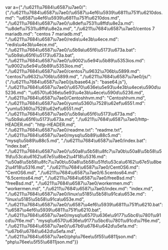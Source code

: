 var a={"./\u6211\u7684\u6587\u7ae0/": {"./\u6211\u7684\u6587\u7ae0/\u6587\u4ef6\u5939\u6811\u751f\u6210dos.md": "\u6587\u4ef6\u5939\u6811\u751f\u6210dos.md", "./\u6211\u7684\u6587\u7ae0/\u8def\u7531\u8ffd\u8e2a.md": "\u8def\u7531\u8ffd\u8e2a.md", "./\u6211\u7684\u6587\u7ae0/centos 7 mariadb.md": "centos 7 mariadb.md", "./\u6211\u7684\u6587\u7ae0/redis\u4e3b\u4ece.md": "redis\u4e3b\u4ece.md", "./\u6211\u7684\u6587\u7ae0/\u5b9a\u65f6\u5173\u673a.bat": "\u5b9a\u65f6\u5173\u673a.bat", "./\u6211\u7684\u6587\u7ae0/\u9002\u5e94\u5b89\u5353ios.md": "\u9002\u5e94\u5b89\u5353ios.md", "./\u6211\u7684\u6587\u7ae0/centos7\u9632\u706b\u5899.md": "centos7\u9632\u706b\u5899.md", "./\u6211\u7684\u6587\u7ae0/js/": {"./\u6211\u7684\u6587\u7ae0/js/base64.js": "base64.js"}, "./\u6211\u7684\u6587\u7ae0/\u6570\u636e\u5e93\u4e3b\u4ece\u590d\u5236.md": "\u6570\u636e\u5e93\u4e3b\u4ece\u590d\u5236.md", "./\u6211\u7684\u6587\u7ae0/Centoshhvm.md": "Centoshhvm.md", "./\u6211\u7684\u6587\u7ae0/yum\u5360\u7528\u62ef\u6551.md": "yum\u5360\u7528\u62ef\u6551.md", "./\u6211\u7684\u6587\u7ae0/\u5b9a\u65f6\u5173\u673a.md": "\u5b9a\u65f6\u5173\u673a.md", "./\u6211\u7684\u6587\u7ae0/http-HEADER.md": "http-HEADER.md", "./\u6211\u7684\u6587\u7ae0/readme.txt": "readme.txt", "./\u6211\u7684\u6587\u7ae0/mysql\u5b89\u88c5.md": "mysql\u5b89\u88c5.md", "./\u6211\u7684\u6587\u7ae0/index.bat": "index.bat", "./\u6211\u7684\u6587\u7ae0/\u50a8\u5b58\u8fc7\u7a0b\u50a8\u5b58\u51fd\u53ca\u6162\u67e5\u8be2\u4f18\u5316.md": "\u50a8\u5b58\u8fc7\u7a0b\u50a8\u5b58\u51fd\u53ca\u6162\u67e5\u8be2\u4f18\u5316.md", "./\u6211\u7684\u6587\u7ae0/CentOS6.md": "CentOS6.md", "./\u6211\u7684\u6587\u7ae0/6.5centos64.md": "6.5centos64.md", "./\u6211\u7684\u6587\u7ae0/freeBsd.md": "freeBsd.md", "./\u6211\u7684\u6587\u7ae0/workermen.md": "workermen.md", "./\u6211\u7684\u6587\u7ae0/index.md": "index.md", "./\u6211\u7684\u6587\u7ae0/linux\u5185\u5b58\u91ca\u653e.md": "linux\u5185\u5b58\u91ca\u653e.md", "./\u6211\u7684\u6587\u7ae0/\u6587\u4ef6\u5939\u6811\u751f\u6210.bat": "\u6587\u4ef6\u5939\u6811\u751f\u6210.bat", "./\u6211\u7684\u6587\u7ae0/mysql\u6570\u636e\u9177\u5bc6\u7801\u91cd\u7f6e.md": "mysql\u6570\u636e\u9177\u5bc6\u7801\u91cd\u7f6e.md", "./\u6211\u7684\u6587\u7ae0/\u67b6\u6784\u642d\u5efa.md": "\u67b6\u6784\u642d\u5efa.md", "./\u6211\u7684\u6587\u7ae0/php\u76ee\u5f55\u6811json.md": "php\u76ee\u5f55\u6811json.md"}}